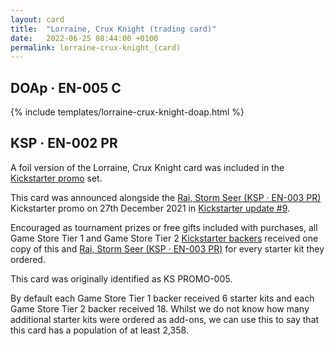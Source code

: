 ```yaml
---
layout: card
title:  "Lorraine, Crux Knight (trading card)"
date:   2022-06-25 08:44:00 +0100
permalink: lorraine-crux-knight_(card)
---
```


## DOAp &middot; EN-005 C

{% include templates/lorraine-crux-knight-doap.html %}

## KSP &middot; EN-002 PR

A foil version of the Lorraine, Crux Knight card was included in the [Kickstarter promo](/KSP_(set)) set.

This card was announced alongside the [Rai, Storm Seer (KSP &middot; EN-003 PR)](/rai-storm-seer#ksp--en-003-pr) Kickstarter promo on 27th December 2021 in [Kickstarter update #9](https://www.kickstarter.com/projects/weebs/grand-archive-tcg/posts/3394515).

Encouraged as tournament prizes or free gifts included with purchases, all Game Store Tier 1 and Game Store Tier 2 <span class="dead-link">[Kickstarter backers](/kickstarter#tiers)</span> received one copy of this and [Rai, Storm Seer (KSP &middot; EN-003 PR)](/rai-storm-seer#ksp--en-003-pr) for every starter kit they ordered.

This card was originally identified as KS PROMO-005.

By default each Game Store Tier 1 backer received 6 starter kits and each Game Store Tier 2 backer received 18. Whilst we do not know how many additional starter kits were ordered as add-ons, we can use this to say that this card has a population of at least 2,358.